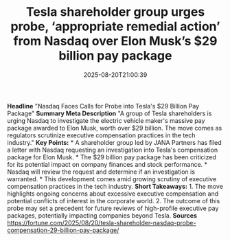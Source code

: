 ﻿---
title: "Tesla shareholder group urges probe, ‘appropriate remedial action’ from Nasdaq over Elon Musk’s $29 billion pay package"
date: "2025-08-20T21:00:39"
category: "Markets"
summary: ""
slug: "tesla shareholder group urges probe appropriate remedial act"
source_urls:
  - "https://fortune.com/2025/08/20/tesla-shareholder-nasdaq-probe-compensation-29-billion-pay-package/"
seo:
  title: "Tesla shareholder group urges probe, ‘appropriate remedial action’ from Nasdaq over Elon Musk’s $29 billion pay package | Hash n Hedge"
  description: ""
  keywords: ["news", "markets", "brief"]
---
**Headline** "Nasdaq Faces Calls for Probe into Tesla's $29 Billion Pay Package"  **Summary Meta Description** "A group of Tesla shareholders is urging Nasdaq to investigate the electric vehicle maker's massive pay package awarded to Elon Musk, worth over $29 billion. The move comes as regulators scrutinize executive compensation practices in the tech industry."  **Key Points:**  * A shareholder group led by JANA Partners has filed a letter with Nasdaq requesting an investigation into Tesla's compensation package for Elon Musk. * The $29 billion pay package has been criticized for its potential impact on company finances and stock performance. * Nasdaq will review the request and determine if an investigation is warranted. * This development comes amid growing scrutiny of executive compensation practices in the tech industry.  **Short Takeaways:**  1. The move highlights ongoing concerns about excessive executive compensation and potential conflicts of interest in the corporate world. 2. The outcome of this probe may set a precedent for future reviews of high-profile executive pay packages, potentially impacting companies beyond Tesla.  **Sources** https://fortune.com/2025/08/20/tesla-shareholder-nasdaq-probe-compensation-29-billion-pay-package/ 
